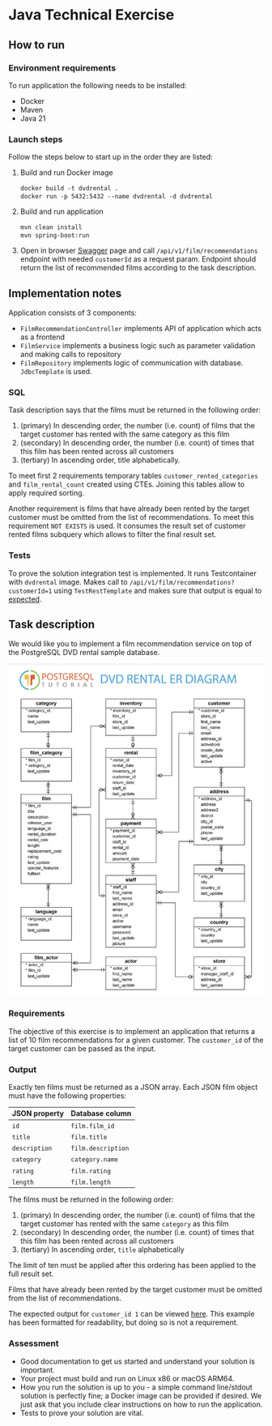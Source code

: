 # Java Technical Exercise

## How to run

### Environment requirements

To run application the following needs to be installed:

- Docker
- Maven
- Java 21

### Launch steps

Follow the steps below to start up in the order they are listed:

1. Build and run Docker image
    ```shell
    docker build -t dvdrental .
    docker run -p 5432:5432 --name dvdrental -d dvdrental
    ```
2. Build and run application
    ```shell
    mvn clean install
    mvn spring-boot:run
    ```
3. Open in browser [Swagger](http://localhost:8080/swagger-ui/index.html) page and call `/api/v1/film/recommendations`
   endpoint with needed `customerId` as a request param. Endpoint should return the list of recommended films according
   to the task description.

## Implementation notes

Application consists of 3 components:

- `FilmRecommendationController` implements API of application which acts as a frontend
- `FilmService` implements a business logic such as parameter validation and making calls to repository
- `FilmRepository` implements logic of communication with database. `JdbcTemplate` is used.

### SQL

Task description says that the films must be returned in the following order:

1. (primary) In descending order, the number (i.e. count) of films that the target customer has rented with the same
   category as this film
2. (secondary) In descending order, the number (i.e. count) of times that this film has been rented across all customers
3. (tertiary) In ascending order, title alphabetically.

To meet first 2 requirements temporary tables `customer_rented_categories` and `film_rental_count` created using CTEs.
Joining this tables allow to apply required sorting.

Another requirement is films that have already been rented by the target customer must be omitted from the list of
recommendations.
To meet this requirement `NOT EXISTS` is used. It consumes the result set of customer rented films subquery which allows
to filter the final result set.

### Tests

To prove the solution integration test is implemented. It runs Testcontainer with `dvdrental` image.
Makes call to `/api/v1/film/recommendations?customerId=1` using `TestRestTemplate` and makes sure that output is equal
to [expected](customer-1-recommended-films.json).

## Task description

We would like you to implement a film recommendation service on top of the PostgreSQL DVD rental sample database.

![](./dvdrental-er-diagram.png)

### Requirements

The objective of this exercise is to implement an application that returns a list of 10 film recommendations for a given
customer.
The `customer_id` of the target customer can be passed as the input.

### Output

Exactly ten films must be returned as a JSON array. Each JSON film object must have the following properties:

| JSON property | Database column    |
|---------------|--------------------|
| `id`          | `film.film_id`     |
| `title`       | `film.title`       |
| `description` | `film.description` |
| `category`    | `category.name`    |
| `rating`      | `film.rating`      |
| `length`      | `film.length`      |

The films must be returned in the following order:

1. (primary) In descending order, the number (i.e. count) of films that the target customer has rented with the same
   `category` as this film
2. (secondary) In descending order, the number (i.e. count) of times that this film has been rented across all customers
3. (tertiary) In ascending order, `title` alphabetically

The limit of ten must be applied after this ordering has been applied to the full result set.

Films that have already been rented by the target customer must be omitted from the list of recommendations.

The expected output for `customer_id 1` can be viewed [here](customer-1-recommended-films.json). This example has been
formatted for readability, but doing so is not a requirement.

### Assessment

- Good documentation to get us started and understand your solution is important.
- Your project must build and run on Linux x86 or macOS ARM64.
- How you run the solution is up to you - a simple command line/stdout solution is perfectly fine; a Docker image can be
  provided if desired. We just ask that you include clear instructions on how to run the application.
- Tests to prove your solution are vital.